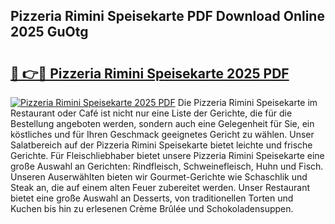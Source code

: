 ## Pizzeria Rimini Speisekarte PDF Download Online 2025 GuOtg

# <h2><a href="http://gc710s.nevu.top/?p=Pizzeria+Rimini+Speisekarte">🔗 👉🔴 Pizzeria Rimini Speisekarte 2025 PDF</a></h2>

[![Pizzeria Rimini Speisekarte 2025 PDF](https://i.imgur.com/dBaPXMq.png)](http://gc710s.nevu.top/?p=Pizzeria+Rimini+Speisekarte)
Die Pizzeria Rimini Speisekarte im Restaurant oder Café ist nicht nur eine Liste der Gerichte, die für die Bestellung angeboten werden, sondern auch eine Gelegenheit für Sie, ein köstliches und für Ihren Geschmack geeignetes Gericht zu wählen. Unser Salatbereich auf der Pizzeria Rimini Speisekarte bietet leichte und frische Gerichte. Für Fleischliebhaber bietet unsere Pizzeria Rimini Speisekarte eine große Auswahl an Gerichten: Rindfleisch, Schweinefleisch, Huhn und Fisch. Unseren Auserwählten bieten wir Gourmet-Gerichte wie Schaschlik und Steak an, die auf einem alten Feuer zubereitet werden. Unser Restaurant bietet eine große Auswahl an Desserts, von traditionellen Torten und Kuchen bis hin zu erlesenen Crème Brûlée und Schokoladensuppen.
